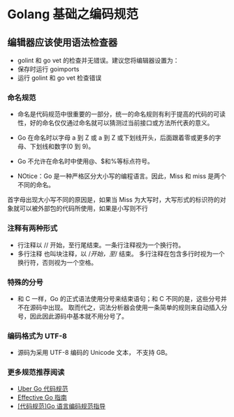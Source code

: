 # Golang 基础之编码规范

## 编辑器应该使用语法检查器

- golint 和 go vet 的检查并无错误。建议您将编辑器设置为：
- 保存时运行 goimports
- 运行 golint 和 go vet 检查错误

### 命名规范

- 命名是代码规范中很重要的一部分，统一的命名规则有利于提高的代码的可读性，好的命名仅仅通过命名就可以猜测过当前接口或方法所代表的意义。

- Go 在命名时以字母 a 到 Z 或 a 到 Z 或下划线开头，后面跟着零或更多的字母、下划线和数字(0 到 9)。
- Go 不允许在命名时中使用@、$和%等标点符号。
- NOtice：Go 是一种严格区分大小写的编程语言。因此，Miss 和 miss 是两个不同的命名。

首字母出现大小写不同的原因是，如果当 Miss 为大写时，大写形式的标识符的对象就可以被外部包的代码所使用，如果是小写则不行

### 注释有两种形式

- 行注释以 // 开始，至行尾结束。一条行注释视为一个换行符。
- 多行注释 也叫块注释，以 /_开始，至_/ 结束。 多行注释在包含多行时视为一个换行符，否则视为一个空格。

### 特殊的分号

- 和 C 一样，Go 的正式语法使用分号来结束语句；和 C 不同的是，这些分号并不在源码中出现。 取而代之，词法分析器会使用一条简单的规则来自动插入分号，因此因此源码中基本就不用分号了。

### 编码格式为 UTF-8

- 源码为采用 UTF-8 编码的 Unicode 文本， 不支持 GB。

### 更多规范推荐阅读

- [Uber Go 代码规范](https://github.com/uber-go/guide)
- [Effective Go 指南](https://go-zh.org/doc/effective_go.html#%E5%BC%95%E8%A8%80)
- [[代码规范]Go 语言编码规范指导](https://zhuanlan.zhihu.com/p/63250689)

